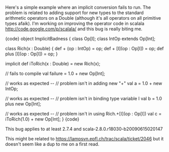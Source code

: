 Here's a simple example where an implicit conversion fails to run.  The problem is related to adding support for new types to the standard arithmetic operators on a Double (although it's all operators on all primitive types afaik).  I'm working on improving the operator code in scalala http://code.google.com/p/scalala/ and this bug is really biting me.

{code}
object ImplicitBadness {
  class Op[I];
  class IntOp extends Op[Int];

  class Rich(x : Double) {
    def +       (op : IntOp) = op;
    def +    [I](op : Op[I]) = op;
    def plus [I](op : Op[I]) = op;
  }

  implicit def iToRich(x : Double) =
    new Rich(x);

  // fails to compile
  val failure = 1.0 + new Op[Int];

  // works as expected --
  //   problem isn't in adding new "+"
  val a = 1.0 + new IntOp;

  // works as expected --
  //   problem isn't in binding type variable I
  val b = 1.0 plus new Op[Int];

  // works as expected --
  //   problem isn't in using Rich.+[I](op : Op[I])
  val c = iToRich(1.0) + new Op[Int];
}
{code}

This bug applies to at least 2.7.4 and scala-2.8.0.r18030-b20090615020147

This might be related to https://lampsvn.epfl.ch/trac/scala/ticket/2046 but it doesn't seem like a dup to me on a first read.

